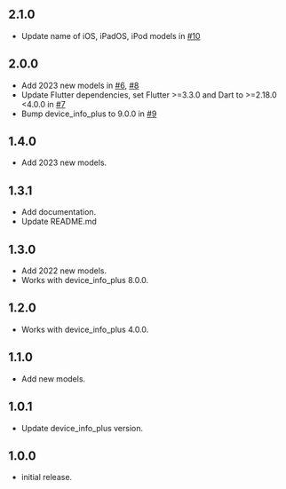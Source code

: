 ## 2.1.0

- Update name of iOS, iPadOS, iPod models in [#10](https://github.com/kyle-seongwoo-jun/flutter_apple_product_name/pull/10)

## 2.0.0

- Add 2023 new models in [#6](https://github.com/kyle-seongwoo-jun/flutter_apple_product_name/pull/6), [#8](https://github.com/kyle-seongwoo-jun/flutter_apple_product_name/pull/8)
- Update Flutter dependencies, set Flutter >=3.3.0 and Dart to >=2.18.0 <4.0.0 in [#7](https://github.com/kyle-seongwoo-jun/flutter_apple_product_name/pull/7)
- Bump device_info_plus to 9.0.0 in [#9](https://github.com/kyle-seongwoo-jun/flutter_apple_product_name/pull/9)

## 1.4.0

- Add 2023 new models.

## 1.3.1

- Add documentation.
- Update README.md

## 1.3.0

- Add 2022 new models.
- Works with device_info_plus 8.0.0.

## 1.2.0

- Works with device_info_plus 4.0.0.

## 1.1.0

- Add new models.

## 1.0.1

- Update device_info_plus version.

## 1.0.0

- initial release.
